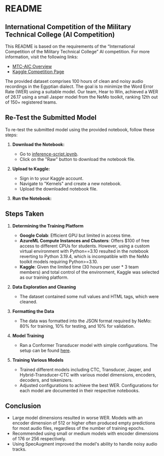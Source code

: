 # README

## International Competition of the Military Technical College (AI Competition)

This README is based on the requirements of the “International Competition of the 
Military Technical College” AI competition. For more information, visit the following links:
- [MTC-AIC Overview](https://aic.conferences.ekb.eg/)
- [Kaggle Competition Page](https://www.kaggle.com/competitions/mct-aic-2/overview)

The provided dataset comprises 100 hours of clean and noisy audio recordings in the 
Egyptian dialect. The goal is to minimize the Word Error Rate (WER) using a suitable model. 
Our team, Hear to Win, achieved a WER of 26.17 using a small Jasper model from the NeMo toolkit, 
ranking 12th out of 150+ registered teams.

## Re-Test the Submitted Model

To re-test the submitted model using the provided notebook, follow these steps:

1. **Download the Notebook:**
   - Go to [inference-script.ipynb](https://github.com/YousefEldaly/MTC-AIC-ASR-competition/blob/main/inference-script.ipynb).
   - Click on the "Raw" button to download the notebook file.

2. **Upload to Kaggle:**
   - Sign in to your Kaggle account.
   - Navigate to "Kernels" and create a new notebook.
   - Upload the downloaded notebook file.

3. **Run the Notebook:**

## Steps Taken

1. **Determining the Training Platform**
   - **Google Colab**: Efficient GPU but limited in access time.
   - **AzureML Compute Instances and Clusters**: Offers $100 of free access to different CPUs for students. 
     However, using a custom virtual environment with Python==3.10 resulted in the notebook reverting to Python 3.19.4, 
     which is incompatible with the NeMo toolkit models requiring Python>=3.10.
   - **Kaggle**: Given the limited time (30 hours per user * 3 team members) and total control of the environment, 
     Kaggle was selected as our training platform.

2. **Data Exploration and Cleaning**
   - The dataset contained some null values and HTML tags, which were cleaned.

3. **Formatting the Data**
   - The data was formatted into the JSON format required by NeMo: 80% for training, 10% for testing, 
     and 10% for validation.

4. **Model Training**
   - Ran a Conformer Transducer model with simple configurations. The setup can be found 
     [here](https://github.com/YousefEldaly/MTC-AIC-ASR-competition/blob/main/data-setup-clean-train-trial.ipynb).

5. **Training Various Models**
   - Trained different models including CTC, Transducer, Jasper, and Hybrid-Transducer-CTC with various model dimensions, 
     encoders, decoders, and tokenizers.
   - Adjusted configurations to achieve the best WER. Configurations for each model are documented in their 
     respective notebooks.

## Conclusion

- Large model dimensions resulted in worse WER. Models with an encoder dimension of 512 or higher often produced empty predictions for most audio files, regardless of the number of training epochs.
- Recommended using small or medium models with encoder dimensions of 176 or 256 respectively.
- Using SpecAugment improved the model's ability to handle noisy audio tracks.

